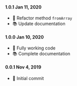 #### 1.0.1 Jan 11, 2020

* 🔨 Refactor method `fromArray`
* 📚 Update documentation

#### 1.0.0 Jan 10, 2020

* 🎉 Fully working code
* 📚 Complete documentation

#### 0.0.1 Nov 4, 2019

* 🎉 Initial commit